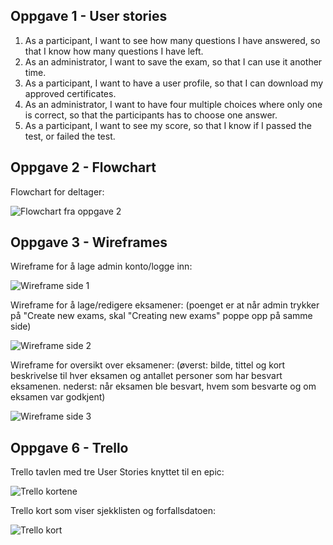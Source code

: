 ## Oppgave 1 - User stories

<ol>
<li>As a participant, I want to see how many questions I have answered, so that I know how many questions I have left.</li>

<li>As an administrator, I want to save the exam, so that I can use it another time.</li>

<li>As a participant, I want to have a user profile, so that I can download my approved certificates.</li>

<li>As an administrator, I want to have four multiple choices where only one is correct, so that the participants has to choose one answer.</li>

<li>As a participant, I want to see my score, so that I know if I passed the test, or failed the test.</li>
</ol>

## Oppgave 2 - Flowchart

Flowchart for deltager:

![Flowchart fra oppgave 2](https://gyazo.com/7e094460ac6ecab939392db080c25f0c.png)

## Oppgave 3 - Wireframes

Wireframe for å lage admin konto/logge inn:

![Wireframe side 1](https://gyazo.com/a0a6e94d478c9e71a04c2fc097fa8ada.png)

Wireframe for å lage/redigere eksamener: (poenget er at når admin trykker på "Create new exams, skal "Creating new exams" poppe opp på samme side)

![Wireframe side 2](https://gyazo.com/aacce5bcfd963b22b47c8d3166c9147f.png)

Wireframe for oversikt over eksamener: (øverst: bilde, tittel og kort beskrivelse til hver eksamen og antallet personer som har besvart eksamenen. nederst: når eksamen ble besvart, hvem som besvarte og om eksamen var godkjent)

![Wireframe side 3](https://gyazo.com/0a120a6879961300bee78a31b43bd156.png)

## Oppgave 6 - Trello

Trello tavlen med tre User Stories knyttet til en epic:

![Trello kortene](https://gyazo.com/fc19e40902ac70ba848e484e30e73e25.png)

Trello kort som viser sjekklisten og forfallsdatoen:

![Trello kort](https://gyazo.com/45bfd98a2d454a282050abe34ad75f06.png)

